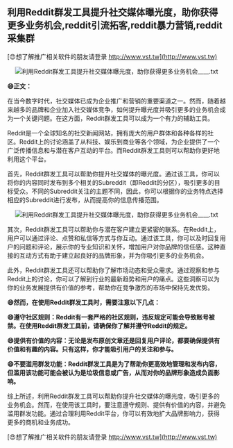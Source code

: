 ## **利用Reddit群发工具提升社交媒体曝光度，助你获得更多业务机会,reddit引流拓客,reddit暴力营销,reddit采集群**

[😍想了解推广相关软件的朋友请登录 http://www.vst.tw](http://www.vst.tw)

 <center><img src="https://vst.tw/MP4/tuiguang/png/3.png" alt="利用Reddit群发工具提升社交媒体曝光度，助你获得更多业务机会____.txt"></center>

**😄正文：**

在当今数字时代，社交媒体已成为企业推广和营销的重要渠道之一。然而，随着越来越多的品牌和企业加入社交媒体竞争，如何提升曝光度并吸引更多的业务机会成为一个关键问题。在这方面，Reddit群发工具可以成为一个有力的辅助工具。

Reddit是一个全球知名的社交新闻网站，拥有庞大的用户群体和各种各样的社区。Reddit上的讨论涵盖了从科技、娱乐到商业等各个领域，为企业提供了一个广泛传播信息和与潜在客户互动的平台。而Reddit群发工具则可以帮助你更好地利用这个平台。

首先，Reddit群发工具可以帮助你提升社交媒体的曝光度。通过该工具，你可以将你的内容同时发布到多个相关的Subreddit（即Reddit的分区），吸引更多的目标受众。不同的Subreddit关注的主题不同，因此，你可以根据你的业务特点选择相应的Subreddit进行发布，从而提高你的信息传播范围。

 <center><img src="https://vst.tw/MP4/tuiguang/png/3.png" alt="利用Reddit群发工具提升社交媒体曝光度，助你获得更多业务机会____.txt"></center>

其次，Reddit群发工具可以帮助你与潜在客户建立更紧密的联系。在Reddit上，用户可以通过评论、点赞和私信等方式与你互动。通过该工具，你可以及时回复用户的问题和评论，展示你的专业知识和关怀，增加用户对你品牌的信任感。这种直接的互动方式有助于建立起良好的品牌形象，并为你吸引更多的业务机会。

此外，Reddit群发工具还可以帮助你了解市场动态和受众需求。通过观察和参与Reddit上的讨论，你可以了解到行业的最新趋势和用户的痛点。这些洞察可以为你的业务发展提供有价值的参考，帮助你在竞争激烈的市场中保持先发优势。

**😄然而，在使用Reddit群发工具时，需要注意以下几点：**

**😄遵守社区规则：Reddit有一套严格的社区规则，违反规定可能会导致账号被禁。在使用Reddit群发工具前，请确保你了解并遵守Reddit的规定。**

**😄提供有价值的内容：无论是发布原创文章还是回复用户评论，都要确保提供有价值和有趣的内容。只有这样，你才能吸引用户的关注和参与。**

**😄不要滥用群发功能：Reddit群发工具是为了帮助你更高效地管理和发布内容，但滥用该功能可能会被认为是垃圾信息或广告，从而对你的品牌形象造成负面影响。**

综上所述，利用Reddit群发工具可以帮助你提升社交媒体的曝光度，吸引更多的业务机会。然而，在使用该工具时，要注意遵守规则、提供有价值的内容，并避免滥用群发功能。通过合理利用Reddit平台，你可以有效地扩大品牌影响力，获得更多的商机和业务成功。

[😍想了解推广相关软件的朋友请登录 http://www.vst.tw](http://www.vst.tw)




